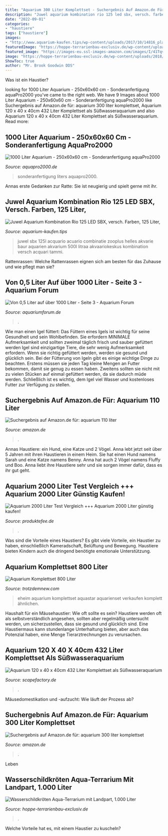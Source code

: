 ```yaml
---
title: "Aquarium 300 Liter Komplettset - Suchergebnis Auf Amazon.de Für: Aquarium 110 Liter"
description: "Juwel aquarium kombination rio 125 led sbx, versch. farben, 125 liter,"
date: "2022-09-01"
categories:
- "haustiere"
tags: ["haustiere"]
images:
- "http://www.aquarium-kaufen.tips/wp-content/uploads/2017/10/14816_pla_juwel_rio125_hs_01_0.jpg"
featuredImage: "https://hoppe-terrarienbau-exclusiv.de/wp-content/uploads/2018/12/Front-v.links_-1024x683.jpg"
featured_image: "https://images-eu.ssl-images-amazon.com/images/I/41TqvwfE+xL._AC_US436_QL65_.jpg"
image: "https://hoppe-terrarienbau-exclusiv.de/wp-content/uploads/2018/12/Front-v.links_-1024x683.jpg"
ShowToc: true
author: "Mr. Brook Goodwin DDS"
---
```



Was ist ein Haustier?

	

		
looking for 1000 Liter Aquarium - 250x60x60 cm - Sonderanfertigung aquaPro2000 you've came to the right web. We have 9 Images about 1000 Liter Aquarium - 250x60x60 cm - Sonderanfertigung aquaPro2000 like Suchergebnis auf Amazon.de für: aquarium 300 liter komplettset, Aquarium 120 x 40 x 40cm 432 Liter Komplettset als Süßwasseraquarium and also Aquarium 120 x 40 x 40cm 432 Liter Komplettset als Süßwasseraquarium. Read more:
		
    
## 1000 Liter Aquarium - 250x60x60 Cm - Sonderanfertigung AquaPro2000

<img loading=lazy src="https://www.aquapro2000.de/media/catalog/product/cache/1/image/1024x/c657acbaa43513bfcb392d597dba2b11/1/3/13651_0_28.jpg" onerror="this.onerror=null;this.src='https://tse3.mm.bing.net/th?id=OIP.If9a3bsjIYYNti8kD5XpQgHaGe&amp;pid=15.1';" alt="1000 Liter Aquarium - 250x60x60 cm - Sonderanfertigung aquaPro2000">

_Source: aquapro2000.de_

>sonderanfertigung liters aquapro2000. 

	

Annas erste Gedanken zur Ratte: Sie ist neugierig und spielt gerne mit ihr.

    
## Juwel Aquarium Kombination Rio 125 LED SBX, Versch. Farben, 125 Liter,

<img loading=lazy src="http://www.aquarium-kaufen.tips/wp-content/uploads/2017/10/14816_pla_juwel_rio125_hs_01_0.jpg" onerror="this.onerror=null;this.src='https://tse1.mm.bing.net/th?id=OIP.QuQhkORfXwSLew6Zz2WOCAHaHa&amp;pid=15.1';" alt="Juwel Aquarium Kombination Rio 125 LED SBX, versch. Farben, 125 Liter,">

_Source: aquarium-kaufen.tips_

>juwel sbx 125l acquario acuario combinatie zooplus helles akvarie baur aquarien akvarium 500l litraa akvaariokeskus kombination versch acquari tammi. 

	

Rattenrassen: Welche Rattenrassen eignen sich am besten für das Zuhause und wie pflegt man sie?

    
## Von 0,5 Liter Auf über 1000 Liter - Seite 3 - Aquarium Forum

<img loading=lazy src="https://www.aquariumforum.de/gallery/files/3/5/6/4/3/aquarium_2007-12-30_003-med.jpg" onerror="this.onerror=null;this.src='https://tse3.mm.bing.net/th?id=OIP.PjLxhs9A---3Cs4M9FzAjQHaFj&amp;pid=15.1';" alt="Von 0,5 Liter auf über 1000 Liter - Seite 3 - Aquarium Forum">

_Source: aquariumforum.de_

>. 

	

Wie man einen Igel füttert: Das Füttern eines Igels ist wichtig für seine Gesundheit und sein Wohlbefinden. Sie erfordern MINIMALE Aufmerksamkeit und sollten zweimal täglich frisch und sauber gefüttert werden
Igel sind einzigartige Tiere, die sehr wenig Aufmerksamkeit erfordern. Wenn sie richtig gefüttert werden, werden sie gesund und glücklich sein. Bei der Fütterung von Igeln gibt es einige wichtige Dinge zu beachten. Erstens müssen sie jeden Tag kleine Mengen an Futter bekommen, damit sie genug zu essen haben. Zweitens sollten sie nicht mit zu vielen Stücken auf einmal gefüttert werden, da sie dadurch müde werden. Schließlich ist es wichtig, dem Igel viel Wasser und kostenloses Futter zur Verfügung zu stellen.

    
## Suchergebnis Auf Amazon.de Für: Aquarium 110 Liter

<img loading=lazy src="https://images-eu.ssl-images-amazon.com/images/I/41TqvwfE+xL._AC_US436_QL65_.jpg" onerror="this.onerror=null;this.src='https://tse2.mm.bing.net/th?id=OIP.I8bLfYvuCufACJgQAbdj2wAAAA&amp;pid=15.1';" alt="Suchergebnis auf Amazon.de für: aquarium 110 liter">

_Source: amazon.de_

>. 

	

Annas Haustiere: ein Hund, eine Katze und 2 Vögel.
Anna lebt jetzt seit über 5 Jahren mit ihren Haustieren in einem Heim. Sie hat einen Hund namens Sarah und eine Katze namens Benny. Anna hat auch 2 Vögel namens Fluffy und Boo. Anna liebt ihre Haustiere sehr und sie sorgen immer dafür, dass es ihr gut geht.

    
## Aquarium 2000 Liter Test Vergleich +++ Aquarium 2000 Liter Günstig Kaufen!

<img loading=lazy src="https://i.ebayimg.com/00/s/NjI3WDY3MA==/z/1IwAAOSwe7BWzuqD/$_1.JPG?set_id=880000500F" onerror="this.onerror=null;this.src='https://tse2.mm.bing.net/th?id=OIP.SNA_tunDbdEtpNxtcP5FBAAAAA&amp;pid=15.1';" alt="Aquarium 2000 Liter Test Vergleich +++ Aquarium 2000 Liter günstig kaufen!">

_Source: produktefee.de_

>. 

	

Was sind die Vorteile eines Haustiers?
Es gibt viele Vorteile, ein Haustier zu haben, einschließlich Kameradschaft, Belüftung und Bewegung. Haustiere bieten Kindern auch die dringend benötigte emotionale Unterstützung.

    
## Aquarium Komplettset 800 Liter

<img loading=lazy src="https://trotzdemnew.com/vuy/pN1Ri3ZcA69mRkjWaCTn3AHaHa.jpg" onerror="this.onerror=null;this.src='https://tse1.mm.bing.net/th?id=OIP.gcNIEJji-Z-xEJ5l8AFtvgAAAA&amp;pid=15.1';" alt="Aquarium Komplettset 800 Liter">

_Source: trotzdemnew.com_

>eheim aquarium komplettset aquastar aquarienset verkaufen komplett ähnlichen. 

	

Haushalt für ein Mäusehaustier: Wie oft sollte es sein?
Haustiere werden oft als selbstverständlich angesehen, sollten aber regelmäßig untersucht werden, um sicherzustellen, dass sie gesund und glücklich sind. Eine Haustiermaus kann stundenlange Unterhaltung bieten, aber auch das Potenzial haben, eine Menge Tierarztrechnungen zu verursachen.

    
## Aquarium 120 X 40 X 40cm 432 Liter Komplettset Als Süßwasseraquarium

<img loading=lazy src="https://www.scapefactory.de/storage/images/image?remote=https:%2F%2Fwww.scapefactory.de%2FWebRoot%2FStore31%2FShops%2F87173233%2F6091%2F574D%2FEA83%2FED68%2FEE47%2F0A0C%2F6D0C%2F9BC4%2FGFK-Mischbettharz-Vollentsalzer.jpg&amp;shop=87173233&amp;width=2160&amp;height=2560" onerror="this.onerror=null;this.src='https://tse4.mm.bing.net/th?id=OIP.ciDgaTVXDEuc3ufa-XQqAQHaJ4&amp;pid=15.1';" alt="Aquarium 120 x 40 x 40cm 432 Liter Komplettset als Süßwasseraquarium">

_Source: scapefactory.de_

>. 

	

Mäusedomestikation und -aufzucht: Wie läuft der Prozess ab?

    
## Suchergebnis Auf Amazon.de Für: Aquarium 300 Liter Komplettset

<img loading=lazy src="https://images-eu.ssl-images-amazon.com/images/I/41jz8J-o4WL._AC_US500_QL65_.jpg" onerror="this.onerror=null;this.src='https://tse2.mm.bing.net/th?id=OIP.gnv3ygTBTngfGwl3IMqQyQHaHa&amp;pid=15.1';" alt="Suchergebnis auf Amazon.de für: aquarium 300 liter komplettset">

_Source: amazon.de_

>. 

	

Leben

    
## Wasserschildkröten Aqua-Terrarium Mit Landpart, 1.000 Liter

<img loading=lazy src="https://hoppe-terrarienbau-exclusiv.de/wp-content/uploads/2018/12/Front-v.links_-1024x683.jpg" onerror="this.onerror=null;this.src='https://tse4.mm.bing.net/th?id=OIP.cMDJZTkMVU3iCBLw3WeL5gHaE8&amp;pid=15.1';" alt="Wasserschildkröten Aqua-Terrarium mit Landpart, 1.000 Liter">

_Source: hoppe-terrarienbau-exclusiv.de_

>. 

	

Welche Vorteile hat es, mit einem Haustier zu kuscheln?

